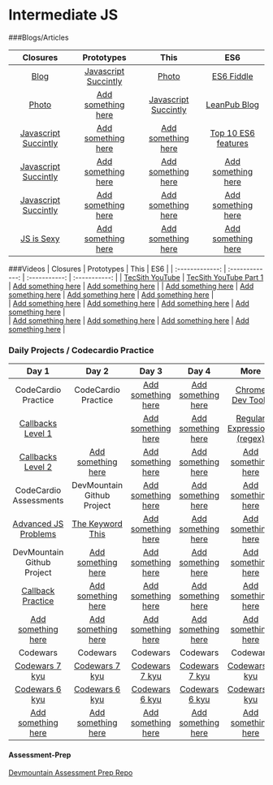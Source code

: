 # Intermediate JS

###Blogs/Articles

|                Closures                                  |              Prototypes                                  |                  This                                    |                  ES6                                         |
|            :-------------:                               |           :-------------:                                |             :-----------:                                |             :-----------:                                    |
| <a href="https://goo.gl/qOkmIo">Blog</a>                 | <a href="https://goo.gl/mKOpI2">Javascript Succintly</a> | <a href="https://goo.gl/ZvHZKh">Photo</a>                | <a href="es6fiddle.net">ES6 Fiddle</a>                       |
| <a href="http://imgur.com/a/GChcU">Photo</a>            | <a href="#">Add something here</a>                       | <a href="https://goo.gl/j5cg7f">Javascript Succintly</a> | <a href="https://goo.gl/EZEhYX">LeanPub Blog</a>             |
| <a href="https://goo.gl/tzKx1U">Javascript Succintly</a> | <a href="#">Add something here</a>                       | <a href="#">Add something here</a>                       | <a href="https://webapplog.com/es6/">Top 10 ES6 features</a> |
| <a href="https://goo.gl/tzKx1U">Javascript Succintly</a> | <a href="#">Add something here</a>                       | <a href="#">Add something here</a>                       | <a href="#">Add something here</a>                           |
| <a href="https://goo.gl/tzKx1U">Javascript Succintly</a> | <a href="#">Add something here</a>                       | <a href="#">Add something here</a>                       | <a href="#">Add something here</a>                           |
| <a href="https://goo.gl/6OcC9m">JS is Sexy</a> | <a href="#">Add something here</a>                       | <a href="#">Add something here</a>                       | <a href="#">Add something here</a>                           |



###Videos
|                Closures            |             Prototypes             |                  This              |                  ES6               |
|            :-------------:         |          :-------------:           |             :-----------:          |             :-----------:          |
| <a href="https://goo.gl/XkptkX">TecSith YouTube</a> | <a href="https://goo.gl/Qgr43o">TecSith YouTube Part 1</a> | <a href="#">Add something here</a> | <a href="#">Add something here</a> |
| <a href="#">Add something here</a> | <a href="">Add something here</a> | <a href="#">Add something here</a> | <a href="#">Add something here</a> |  
| <a href="#">Add something here</a> | <a href="#">Add something here</a> | <a href="#">Add something here</a> | <a href="#">Add something here</a> |  
| <a href="#">Add something here</a> | <a href="#">Add something here</a> | <a href="#">Add something here</a> | <a href="#">Add something here</a> |  


### Daily Projects / Codecardio Practice

|                     Day 1                                |                          Day 2                         |               Day 3                                   |                 Day 4                                 |                            More                      |
|                  :-----------:                           |                      :-----------:                     |             :-----------:                             |             :-----------:                             |                        :-----------:                 |
|                  CodeCardio Practice                     |                  CodeCardio Practice                   | <a href="#">Add something here</a>                    | <a href="#">Add something here</a>                    | <a href="https://goo.gl/xqxqx9">Chrome Dev Tools</a> |
| <a href="https://goo.gl/Z8lBBd">Callbacks Level 1</a>    | <a href="https://goo.gl/LYB98X"></a>                   | <a href="#">Add something here</a>                    | <a href="#">Add something here</a>                    | <a href="regexr.com">Regular Expressions (regex)</a> |
| <a href="https://goo.gl/iNIkAa">Callbacks Level 2</a>    | <a href="https://goo.gl/3rLvYo">Add something here</a> | <a href="#">Add something here</a>                    | <a href="#">Add something here</a>                    | <a href="#">Add something here</a>                   |
|                  CodeCardio Assessments                  |                DevMountain Github Project              | <a href="#">Add something here</a>                    | <a href="#">Add something here</a>                    | <a href="#">Add something here</a>                   |
| <a href="https://goo.gl/4Llvwo">Advanced JS Problems</a> | <a href="https://goo.gl/WjVGyD">The Keyword This</a>   | <a href="#">Add something here</a>                    | <a href="#">Add something here</a>                    | <a href="#">Add something here</a>                   |
|                DevMountain Github Project                | <a href="#">Add something here</a>                     | <a href="#">Add something here</a>                    | <a href="#">Add something here</a>                    | <a href="#">Add something here</a>                   |
| <a href="https://goo.gl/sbzwP2">Callback Practice</a>    | <a href="#">Add something here</a>                     | <a href="#">Add something here</a>                    | <a href="#">Add something here</a>                    | <a href="#">Add something here</a>                   |
| <a href="#">Add something here</a>                       | <a href="#">Add something here</a>                     | <a href="#">Add something here</a>                    | <a href="#">Add something here</a>                    | <a href="#">Add something here</a>                   |
|                          Codewars                        |                          Codewars                      |                          Codewars                     |                          Codewars                     |                          Codewars                    |
| <a href="https://goo.gl/5J3os1">Codewars 7 kyu</a>       | <a href="https://goo.gl/5J3os1">Codewars 7 kyu</a>     | <a href="https://goo.gl/5J3os1">Codewars 7 kyu</a>    | <a href="https://goo.gl/5J3os1">Codewars 7 kyu</a>    | <a href="https://goo.gl/5OfnGL">Codewars 6 kyu</a>   |
| <a href="https://goo.gl/5OfnGL">Codewars 6 kyu</a>       | <a href="https://goo.gl/5OfnGL">Codewars 6 kyu</a>     | <a href="https://goo.gl/5OfnGL">Codewars 6 kyu</a>    | <a href="https://goo.gl/5OfnGL">Codewars 6 kyu</a>    | <a href="https://goo.gl/AWBilp">Codewars 5 kyu</a>   |
| <a href="#">Add something here</a>                       | <a href="#">Add something here</a>                     | <a href="#">Add something here</a>                    | <a href="#">Add something here</a>                    | <a href="#">Add something here</a>                   |


#### Assessment-Prep
<a href="https://github.com/DevMountain/assessment-prep">Devmountain Assessment Prep Repo</a>